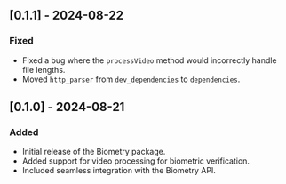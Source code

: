 ## [0.1.1] - 2024-08-22
### Fixed
- Fixed a bug where the `processVideo` method would incorrectly handle file lengths.
- Moved `http_parser` from `dev_dependencies` to `dependencies`.

## [0.1.0] - 2024-08-21
### Added
- Initial release of the Biometry package.
- Added support for video processing for biometric verification.
- Included seamless integration with the Biometry API.

